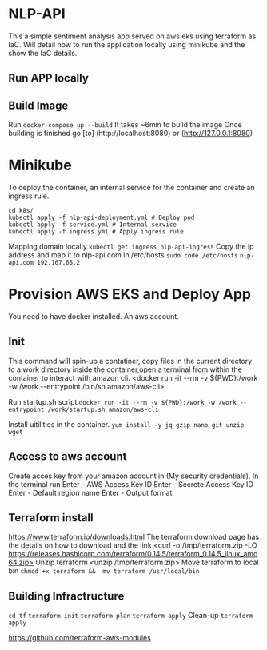 # NLP-API

This a simple sentiment analysis app served on aws eks using terraform as IaC.
Will detail how to run the application locally using minikube and the show the IaC details.

## Run APP locally

## Build Image

Run ```docker-compose up --build```
It takes ~6min to build the image
Once building is finished go [to] (http://localhost:8080) or (http://127.0.0.1:8080)

# Minikube

To deploy the container, an internal service for the container and create an ingress rule.

```
cd k8s/
kubectl apply -f nlp-api-deployment.yml # Deploy pod
kubectl apply -f service.yml # Internal service
kubectl apply -f ingress.yml # Apply ingress rule
```
Mapping domain locally
```kubectl get ingress nlp-api-ingress```
Copy the ip address and map it to nlp-api.com in /etc/hosts
```sudo code /etc/hosts```
```nlp-api.com 192.167.65.2```

# Provision AWS EKS and Deploy App

You need to have docker installed.
An aws account.

## Init

This command will spin-up a contatiner, copy files in the current directory
to a work directory inside the container,open a terminal from within the container to interact with amazon cli.
<docker run -it --rm -v ${PWD}:/work -w /work --entrypoint /bin/sh amazon/aws-cli>

Run startup.sh script
```docker run -it --rm -v ${PWD}:/work -w /work --entrypoint /work/startup.sh amazon/aws-cli```

Install uitilities in the container.
```yum install -y jq gzip nano git unzip wget```

## Access to aws account
Create acces key from your amazon account in (My security credentials).
In the terminal run <aws configure>
Enter - AWS Access Key ID
Enter - Secrete Access Key ID
Enter - Default region name
Enter - Output format

## Terraform install 
https://www.terraform.io/downloads.html
The terraform download page has the details on how to download and the link
<curl -o /tmp/terraform.zip -LO https://releases.hashicorp.com/terraform/0.14.5/terraform_0.14.5_linux_amd64.zip>
Unzip terraform
<unzip /tmp/terraform.zip>
Move terraform to local bin
```chmod +x terraform &&  mv terraform /usr/local/bin```

## Building Infractructure

```cd tf```
```terraform init```
```terraform plan```
```terraform apply```
Clean-up
```terraform apply```

https://github.com/terraform-aws-modules


